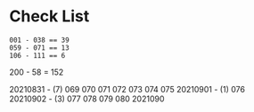 # Check List
```
001 - 038 == 39
059 - 071 == 13
106 - 111 == 6
```
200 - 58 = 152


20210831 - (7)  069 070 071 072 073 074 075
20210901 - (1)  076       
20210902 - (3)  077 078 079 080
2021090